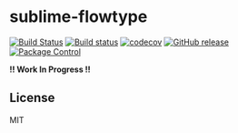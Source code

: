 # sublime-flowtype

[![Build Status](https://travis-ci.org/Pegase745/sublime-flowtype.svg?branch=alpha)](https://travis-ci.org/Pegase745/sublime-flowtype)
[![Build status](https://ci.appveyor.com/api/projects/status/jofwwwr30ub7f8r2?svg=true)](https://ci.appveyor.com/project/Pegase745/sublime-flowtype)
[![codecov](https://codecov.io/gh/Pegase745/sublime-flowtype/branch/alpha/graph/badge.svg)](https://codecov.io/gh/Pegase745/sublime-flowtype)
[![GitHub release](https://img.shields.io/github/release/Pegase745/sublime-flowtype.svg)]()
[![Package Control](https://img.shields.io/packagecontrol/dt/FlowType.svg)]()

__!! Work In Progress !!__

## License
MIT